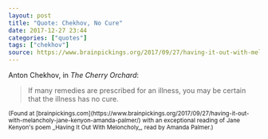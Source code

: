```yaml
---
layout: post
title: "Quote: Chekhov, No Cure"
date: 2017-12-27 23:44
categories: ["quotes"]
tags: ["chekhov"]
source: https://www.brainpickings.org/2017/09/27/having-it-out-with-melancholy-jane-kenyon-amanda-palmer/
---
```


Anton Chekhov, in _The Cherry Orchard_:

> If many remedies are prescribed for an illness,
> you may be certain that the illness has no cure.


<small>
(Found at
[brainpickings.com](https://www.brainpickings.org/2017/09/27/having-it-out-with-melancholy-jane-kenyon-amanda-palmer/)
with an exceptional reading of Jane Kenyon's poem _Having It Out With
Meloncholy_, read by Amanda Palmer.)
</small>
